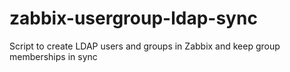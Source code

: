 zabbix-usergroup-ldap-sync
==========================

Script to create LDAP users and groups in Zabbix and keep group memberships in sync
